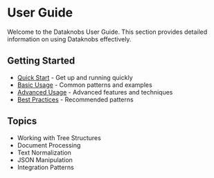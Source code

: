 # User Guide

Welcome to the Dataknobs User Guide. This section provides detailed information on using Dataknobs effectively.

## Getting Started
- [Quick Start](quickstart.md) - Get up and running quickly
- [Basic Usage](basic-usage.md) - Common patterns and examples
- [Advanced Usage](advanced-usage.md) - Advanced features and techniques
- [Best Practices](best-practices.md) - Recommended patterns

## Topics
- Working with Tree Structures
- Document Processing
- Text Normalization
- JSON Manipulation
- Integration Patterns